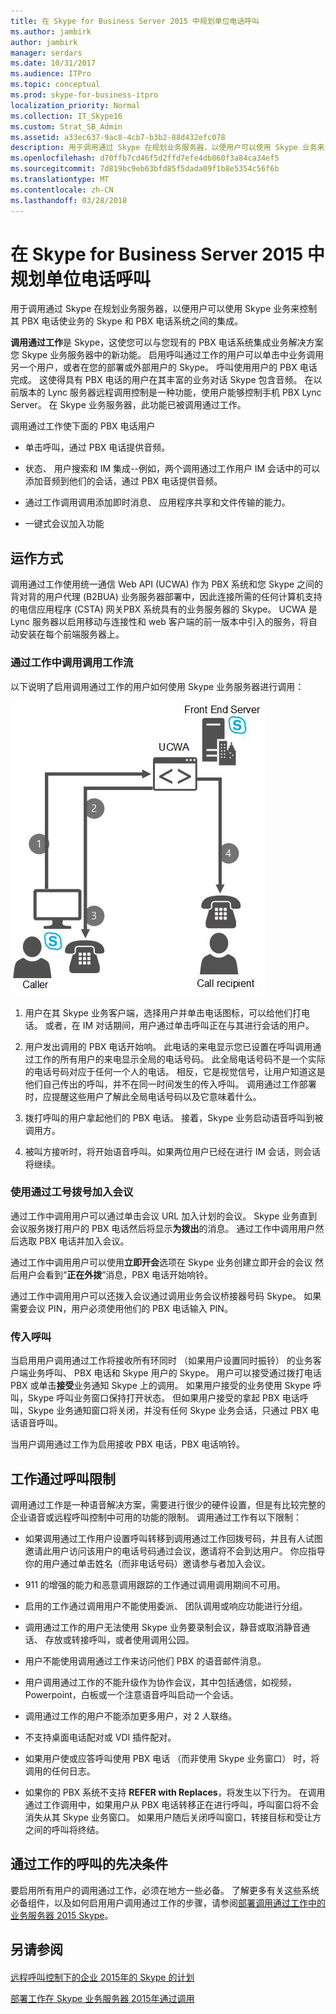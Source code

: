 ```yaml
---
title: 在 Skype for Business Server 2015 中规划单位电话呼叫
ms.author: jambirk
author: jambirk
manager: serdars
ms.date: 10/31/2017
ms.audience: ITPro
ms.topic: conceptual
ms.prod: skype-for-business-itpro
localization_priority: Normal
ms.collection: IT_Skype16
ms.custom: Strat_SB_Admin
ms.assetid: a33ec637-9ac8-4cb7-b3b2-88d432efc078
description: 用于调用通过 Skype 在规划业务服务器，以便用户可以使用 Skype 业务来控制其 PBX 电话使业务的 Skype 和 PBX 电话系统之间的集成。
ms.openlocfilehash: d70ffb7cd46f5d2ffd7efe4db860f3a84ca34ef5
ms.sourcegitcommit: 7d819bc9eb63bfd85f5dada09f1b8e5354c56f6b
ms.translationtype: MT
ms.contentlocale: zh-CN
ms.lasthandoff: 03/28/2018
---
```

# <a name="plan-for-call-via-work-in-skype-for-business-server-2015"></a>在 Skype for Business Server 2015 中规划单位电话呼叫
 
用于调用通过 Skype 在规划业务服务器，以便用户可以使用 Skype 业务来控制其 PBX 电话使业务的 Skype 和 PBX 电话系统之间的集成。
  
 **调用通过工作**是 Skype，这使您可以与您现有的 PBX 电话系统集成业务解决方案您 Skype 业务服务器中的新功能。 启用呼叫通过工作的用户可以单击中业务调用另一个用户，或者在您的部署或外部用户的 Skype。 呼叫使用用户的 PBX 电话完成。 这使得具有 PBX 电话的用户在其丰富的业务对话 Skype 包含音频。 在以前版本的 Lync 服务器远程调用控制是一种功能，使用户能够控制手机 PBX Lync Server。 在 Skype 业务服务器，此功能已被调用通过工作。
  
调用通过工作使下面的 PBX 电话用户
  
- 单击呼叫，通过 PBX 电话提供音频。
    
- 状态、 用户搜索和 IM 集成--例如，两个调用通过工作用户 IM 会话中的可以添加音频到他们的会话，通过 PBX 电话提供音频。
    
- 通过工作调用调用添加即时消息、 应用程序共享和文件传输的能力。
    
- 一键式会议加入功能
    
## <a name="how-it-works"></a>运作方式

调用通过工作使用统一通信 Web API (UCWA) 作为 PBX 系统和您 Skype 之间的背对背的用户代理 (B2BUA) 业务服务器部署中，因此连接所需的任何计算机支持的电信应用程序 (CSTA) 网关PBX 系统具有的业务服务器的 Skype。 UCWA 是 Lync 服务器以启用移动与连接性和 web 客户端的前一版本中引入的服务，将自动安装在每个前端服务器上。
  
### <a name="call-workflow-for-a-call-via-work-call"></a>通过工作中调用调用工作流

以下说明了启用调用通过工作的用户如何使用 Skype 业务服务器进行调用：
  
![显示单位电话呼叫通话期间的步骤；首先，呼叫者在 Skype for Business 客户端中单击呼叫某人；随后 UCMA 使呼叫者的电话响铃。在呼叫者拿起电话时，呼叫接收人](../../media/050e88ed-e18e-40c0-84d5-b17fe40c305a.jpg)
  
1. 用户在其 Skype 业务客户端，选择用户并单击电话图标，可以给他们打电话。 或者，在 IM 对话期间，用户通过单击呼叫正在与其进行会话的用户。
    
2. 用户发出调用的 PBX 电话开始响。 此电话的来电显示您已设置在呼叫调用通过工作的所有用户的来电显示全局的电话号码。 此全局电话号码不是一个实际的电话号码对应于任何一个人的电话。 相反，它是视觉信号，让用户知道这是他们自己传出的呼叫，并不在同一时间发生的传入呼叫。 调用通过工作部署时，应提醒这些用户了解此全局电话号码以及它意味着什么。
    
3. 拨打呼叫的用户拿起他们的 PBX 电话。 接着，Skype 业务启动语音呼叫到被调用方。 
    
4. 被叫方接听时，将开始语音呼叫。如果两位用户已经在进行 IM 会话，则会话将继续。
    
### <a name="joining-a-conference-with-call-via-work"></a>使用通过工号拨号加入会议

通过工作中调用用户可以通过单击会议 URL 加入计划的会议。 Skype 业务直到会议服务拨打用户的 PBX 电话然后将显示**为拨出**的消息。 通过工作中调用用户然后选取 PBX 电话并加入会议。
  
通过工作中调用用户可以使用**立即开会**选项在 Skype 业务创建立即开会的会议 然后用户会看到“**正在外拨**”消息，PBX 电话开始响铃。
  
通过工作中调用用户可以还拨入会议通过调用业务会议桥接器号码 Skype。 如果需要会议 PIN，用户必须使用他们的 PBX 电话输入 PIN。
  
### <a name="incoming-calls"></a>传入呼叫

当启用用户调用通过工作将接收所有环同时 （如果用户设置同时振铃） 的业务客户端业务呼叫、 PBX 电话和 Skype 用户的 Skype。 用户可以接受通过拨打电话 PBX 或单击**接受**业务通知 Skype 上的调用。 如果用户接受的业务使用 Skype 呼叫，Skype 呼叫业务窗口保持打开状态。 但如果用户接受的拿起 PBX 电话呼叫，Skype 业务通知窗口将关闭，并没有任何 Skype 业务会话，只通过 PBX 电话语音呼叫。
  
当用户调用通过工作为启用接收 PBX 电话，PBX 电话响铃。
  
## <a name="limitations-of-call-via-work"></a>工作通过呼叫限制

调用通过工作是一种语音解决方案，需要进行很少的硬件设置，但是有比较完整的企业语音或远程呼叫控制中可用的功能的限制。 调用通过工作有以下限制：
  
- 如果调用通过工作用户设置呼叫转移到调用通过工作回拨号码，并且有人试图邀请此用户访问该用户的电话号码通过会议，邀请将不会到达用户。 你应指导你的用户通过单击姓名（而非电话号码）邀请参与者加入会议。 
    
- 911 的增强的能力和恶意调用跟踪的工作通过调用调用期间不可用。
    
- 启用的工作通过调用用户不能使用委派、 团队调用或响应功能进行分组。
    
- 调用通过工作的用户无法使用 Skype 业务要录制会议，静音或取消静音通话、 存放或转接呼叫，或者使用调用公园。
    
- 用户不能使用调用通过工作来访问他们 PBX 的语音邮件消息。
    
- 用户调用通过工作的不能升级作为协作会议，其中包括通信，如视频，Powerpoint，白板或一个注意语音呼叫启动一个会话。
    
- 调用通过工作的用户不能添加更多用户，对 2 人联络。
    
- 不支持桌面电话配对或 VDI 插件配对。
    
- 如果用户使或应答呼叫使用 PBX 电话 （而非使用 Skype 业务窗口） 时，将调用的任何日志。
    
- 如果你的 PBX 系统不支持 **REFER with Replaces**，将发生以下行为。 在调用通过工作调用中，如果用户从 PBX 电话转移正在进行呼叫，呼叫窗口将不会消失从其 Skype 业务窗口。 如果用户随后关闭呼叫窗口，转接目标和受让方之间的呼叫将终结。 
    
## <a name="prerequisites-for-call-via-work"></a>通过工作的呼叫的先决条件

要启用所有用户的调用通过工作，必须在地方一些必备。 了解更多有关这些系统必备组件，以及如何启用用户调用通过工作的步骤，请参阅[部署调用通过工作中的业务服务器 2015 Skype](../../deploy/deploy-call-via-work.md)。 
  
## <a name="see-also"></a>另请参阅

#### 

[远程呼叫控制下的企业 2015年的 Skype 的计划](remote-call-control.md)
  
[部署工作在 Skype 业务服务器 2015年通过调用](../../deploy/deploy-call-via-work.md)

